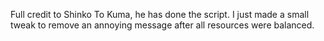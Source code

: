 Full credit to Shinko To Kuma, he has done the script. I just made a small tweak to remove an annoying message after all resources were balanced.
